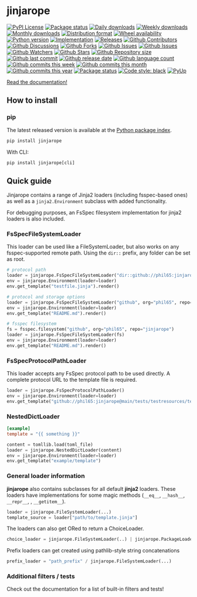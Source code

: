 # jinjarope

[![PyPI License](https://img.shields.io/pypi/l/jinjarope.svg)](https://pypi.org/project/jinjarope/)
[![Package status](https://img.shields.io/pypi/status/jinjarope.svg)](https://pypi.org/project/jinjarope/)
[![Daily downloads](https://img.shields.io/pypi/dd/jinjarope.svg)](https://pypi.org/project/jinjarope/)
[![Weekly downloads](https://img.shields.io/pypi/dw/jinjarope.svg)](https://pypi.org/project/jinjarope/)
[![Monthly downloads](https://img.shields.io/pypi/dm/jinjarope.svg)](https://pypi.org/project/jinjarope/)
[![Distribution format](https://img.shields.io/pypi/format/jinjarope.svg)](https://pypi.org/project/jinjarope/)
[![Wheel availability](https://img.shields.io/pypi/wheel/jinjarope.svg)](https://pypi.org/project/jinjarope/)
[![Python version](https://img.shields.io/pypi/pyversions/jinjarope.svg)](https://pypi.org/project/jinjarope/)
[![Implementation](https://img.shields.io/pypi/implementation/jinjarope.svg)](https://pypi.org/project/jinjarope/)
[![Releases](https://img.shields.io/github/downloads/phil65/jinjarope/total.svg)](https://github.com/phil65/jinjarope/releases)
[![Github Contributors](https://img.shields.io/github/contributors/phil65/jinjarope)](https://github.com/phil65/jinjarope/graphs/contributors)
[![Github Discussions](https://img.shields.io/github/discussions/phil65/jinjarope)](https://github.com/phil65/jinjarope/discussions)
[![Github Forks](https://img.shields.io/github/forks/phil65/jinjarope)](https://github.com/phil65/jinjarope/forks)
[![Github Issues](https://img.shields.io/github/issues/phil65/jinjarope)](https://github.com/phil65/jinjarope/issues)
[![Github Issues](https://img.shields.io/github/issues-pr/phil65/jinjarope)](https://github.com/phil65/jinjarope/pulls)
[![Github Watchers](https://img.shields.io/github/watchers/phil65/jinjarope)](https://github.com/phil65/jinjarope/watchers)
[![Github Stars](https://img.shields.io/github/stars/phil65/jinjarope)](https://github.com/phil65/jinjarope/stars)
[![Github Repository size](https://img.shields.io/github/repo-size/phil65/jinjarope)](https://github.com/phil65/jinjarope)
[![Github last commit](https://img.shields.io/github/last-commit/phil65/jinjarope)](https://github.com/phil65/jinjarope/commits)
[![Github release date](https://img.shields.io/github/release-date/phil65/jinjarope)](https://github.com/phil65/jinjarope/releases)
[![Github language count](https://img.shields.io/github/languages/count/phil65/jinjarope)](https://github.com/phil65/jinjarope)
[![Github commits this week](https://img.shields.io/github/commit-activity/w/phil65/jinjarope)](https://github.com/phil65/jinjarope)
[![Github commits this month](https://img.shields.io/github/commit-activity/m/phil65/jinjarope)](https://github.com/phil65/jinjarope)
[![Github commits this year](https://img.shields.io/github/commit-activity/y/phil65/jinjarope)](https://github.com/phil65/jinjarope)
[![Package status](https://codecov.io/gh/phil65/jinjarope/branch/main/graph/badge.svg)](https://codecov.io/gh/phil65/jinjarope/)
[![Code style: black](https://img.shields.io/badge/code%20style-black-000000.svg)](https://github.com/psf/black)
[![PyUp](https://pyup.io/repos/github/phil65/jinjarope/shield.svg)](https://pyup.io/repos/github/phil65/jinjarope/)

[Read the documentation!](https://phil65.github.io/jinjarope/)

## How to install

### pip

The latest released version is available at the [Python package index](https://pypi.org/project/mknodes).

``` py
pip install jinjarope
```
With CLI:

``` py
pip install jinjarope[cli]
```


## Quick guide

Jinjarope contains a range of Jinja2 loaders (including fsspec-based ones) as well as a `jinja2.Environment` subclass with added functionality.

For debugging purposes, an FsSpec filesystem implementation for jinja2 loaders is also included.


### FsSpecFileSystemLoader

This loader can be used like a FileSystemLoader, but also works on any fsspec-supported
remote path.
Using the `dir::` prefix, any folder can be set as root.

``` py
# protocol path
loader = jinjarope.FsSpecFileSystemLoader("dir::github://phil65:jinjarope@main/tests/testresources")
env = jinjarope.Environment(loader=loader)
env.get_template("testfile.jinja").render()

# protocol and storage options
loader = jinjarope.FsSpecFileSystemLoader("github", org="phil65", repo="jinjarope")
env = jinjarope.Environment(loader=loader)
env.get_template("README.md").render()

# fsspec filesystem
fs = fsspec.filesystem("github", org="phil65", repo="jinjarope")
loader = jinjarope.FsSpecFileSystemLoader(fs)
env = jinjarope.Environment(loader=loader)
env.get_template("README.md").render()
```


### FsSpecProtocolPathLoader

This loader accepts any FsSpec protocol path to be used directly.
A complete protocol URL to the template file is required.

``` py
loader = jinjarope.FsSpecProtocolPathLoader()
env = jinjarope.Environment(loader=loader)
env.get_template("github://phil65:jinjarope@main/tests/testresources/testfile.jinja").render()
```


### NestedDictLoader

``` toml
[example]
template = "{{ something }}"
```
``` py
content = tomllib.load(toml_file)
loader = jinjarope.NestedDictLoader(content)
env = jinjarope.Environment(loader=loader)
env.get_template("example/template")
```


### General loader information

**jinjarope** also contains subclasses for all default **jinja2** loaders. These loaders
have implementations for some magic methods (`__eq__`, `__hash__`, `__repr__`, , `__getitem__`).

``` py
loader = jinjarope.FileSystemLoader(...)
template_source = loader["path/to/template.jinja"]
```

The loaders can also get ORed to return a ChoiceLoader.

``` py
choice_loader = jinjarope.FileSystemLoader(..) | jinjarope.PackageLoader(...)
```

Prefix loaders can get created using pathlib-style string concatenations

``` py
prefix_loader = "path_prefix" / jinjarope.FileSystemLoader(...)
```

### Additional filters / tests

Check out the documentation for a list of built-in filters and tests!

